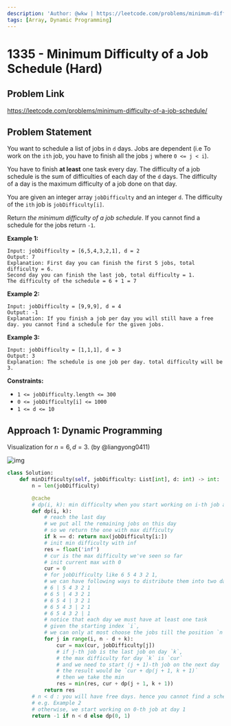 ```yaml
---
description: 'Author: @wkw | https://leetcode.com/problems/minimum-difficulty-of-a-job-schedule/'
tags: [Array, Dynamic Programming]
---
```


# 1335 - Minimum Difficulty of a Job Schedule (Hard)

## Problem Link

https://leetcode.com/problems/minimum-difficulty-of-a-job-schedule/

## Problem Statement

You want to schedule a list of jobs in `d` days. Jobs are dependent (i.e To work on the `ith` job, you have to finish all the jobs `j` where `0 <= j < i`).

You have to finish **at least** one task every day. The difficulty of a job schedule is the sum of difficulties of each day of the `d` days. The difficulty of a day is the maximum difficulty of a job done on that day.

You are given an integer array `jobDifficulty` and an integer `d`. The difficulty of the `ith` job is `jobDifficulty[i]`.

Return _the minimum difficulty of a job schedule_. If you cannot find a schedule for the jobs return `-1`.

**Example 1:**

```
Input: jobDifficulty = [6,5,4,3,2,1], d = 2
Output: 7
Explanation: First day you can finish the first 5 jobs, total difficulty = 6.
Second day you can finish the last job, total difficulty = 1.
The difficulty of the schedule = 6 + 1 = 7
```

**Example 2:**

```
Input: jobDifficulty = [9,9,9], d = 4
Output: -1
Explanation: If you finish a job per day you will still have a free day. you cannot find a schedule for the given jobs.
```

**Example 3:**

```
Input: jobDifficulty = [1,1,1], d = 3
Output: 3
Explanation: The schedule is one job per day. total difficulty will be 3.
```

**Constraints:**

- `1 <= jobDifficulty.length <= 300`
- `0 <= jobDifficulty[i] <= 1000`
- `1 <= d <= 10`

## Approach 1: Dynamic Programming

Visualization for $n = 6, d = 3$. (by @liangyong0411)

![img](https://assets.leetcode.com/users/images/73fd2807-5852-40ed-bbdb-ea2850fa5083_1665905141.513028.png)

<Tabs>
<TabItem value="py" label="Python">
<SolutionAuthor name="@wkw"/>

```py
class Solution:
    def minDifficulty(self, jobDifficulty: List[int], d: int) -> int:
        n = len(jobDifficulty)

        @cache
        # dp(i, k): min difficulty when you start working on i-th job at day `k`
        def dp(i, k):
            # reach the last day
            # we put all the remaining jobs on this day
            # so we return the one with max difficulty
            if k == d: return max(jobDifficulty[i:])
            # init min difficulty with inf
            res = float('inf')
            # cur is the max difficulty we've seen so far
            # init current max with 0
            cur = 0
            # for jobDifficulty like 6 5 4 3 2 1,
            # we can have following ways to distribute them into two days
            # 6 | 5 4 3 2 1
            # 6 5 | 4 3 2 1
            # 6 5 4 | 3 2 1
            # 6 5 4 3 | 2 1
            # 6 5 4 3 2 | 1
            # notice that each day we must have at least one task
            # given the starting index `i`,
            # we can only at most choose the jobs till the position `n - d + k - 1`
            for j in range(i, n - d + k):
                cur = max(cur, jobDifficulty[j])
                # if j-th job is the last job on day `k`,
                # the max difficulty for day `k` is `cur`
                # and we need to start (j + 1)-th job on the next day
                # the result would be `cur + dp(j + 1, k + 1)`
                # then we take the min
                res = min(res, cur + dp(j + 1, k + 1))
            return res
        # n < d : you will have free days. hence you cannot find a schedule for the given jobs
        # e.g. Example 2
        # otherwise, we start working on 0-th job at day 1
        return -1 if n < d else dp(0, 1)
```

</TabItem>
</Tabs>

